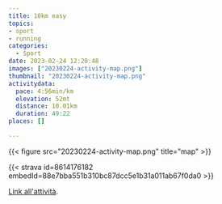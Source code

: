 ```yaml
---
title: 10km easy
topics:
- sport
- running
categories:
  - Sport
date: 2023-02-24 12:20:48
images: ["20230224-activity-map.png"]
thumbnail: "20230224-activity-map.png"
activitydata:
  pace: 4:56min/km
  elevation: 52mt
  distance: 10.01km
  duration: 49:22
places: []

---
```






{{< figure src="20230224-activity-map.png" title="map" >}}


{{< strava id=8614176182 embedId=88e7bba551b310bc87dcc5e1b31a011ab67f0da0 >}}

[Link all'attività](https://strava.com/activities/8614176182).
